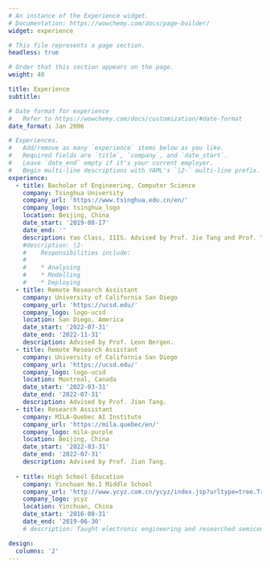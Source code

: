 ```yaml
---
# An instance of the Experience widget.
# Documentation: https://wowchemy.com/docs/page-builder/
widget: experience

# This file represents a page section.
headless: true

# Order that this section appears on the page.
weight: 40

title: Experience
subtitle:

# Date format for experience
#   Refer to https://wowchemy.com/docs/customization/#date-format
date_format: Jan 2006

# Experiences.
#   Add/remove as many `experience` items below as you like.
#   Required fields are `title`, `company`, and `date_start`.
#   Leave `date_end` empty if it's your current employer.
#   Begin multi-line descriptions with YAML's `|2-` multi-line prefix.
experience:
  - title: Bacholar of Engineering, Computer Science
    company: Tsinghua University
    company_url: 'https://www.tsinghua.edu.cn/en/'
    company_logo: tsinghua_logo
    location: Beijing, China
    date_start: '2019-08-17'
    date_end: ''
    description: Yao Class, IIIS. Advised by Prof. Jie Tang and Prof. Yuxiao Dong at Knowledge Engineering Group (KEG) 
    #description: |2-
    #    Responsibilities include:
    #    
    #    * Analysing
    #    * Modelling
    #    * Deploying
  - title: Remote Research Assistant
    company: University of California San Diego
    company_url: 'https://ucsd.edu/'
    company_logo: logo-ucsd
    location: San Diego, America
    date_start: '2022-07-31'
    date_end: '2022-11-31'
    description: Advised by Prof. Leon Bergen.  
  - title: Remote Research Assistant
    company: University of California San Diego
    company_url: 'https://ucsd.edu/'
    company_logo: logo-ucsd
    location: Montreal, Canada
    date_start: '2022-03-31'
    date_end: '2022-07-31'
    description: Advised by Prof. Jian Tang.
  - title: Research Assistant
    company: MILA-Quebec AI Institute
    company_url: 'https://mila.quebec/en/'
    company_logo: mila-purple
    location: Beijing, China
    date_start: '2022-03-31'
    date_end: '2022-07-31'
    description: Advised by Prof. Jian Tang. 
 
  - title: High School Education
    company: Yinchuan No.1 Middle School
    company_url: 'http://www.ycyz.com.cn/ycyz/index.jsp?urltype=tree.TreeTempUrl&wbtreeid=1386'
    company_logo: ycyz
    location: Yinchuan, China
    date_start: '2016-08-31'
    date_end: '2019-06-30'
    # description: Taught electronic engineering and researched semiconductor physics.

design:
  columns: '2'
---
```

